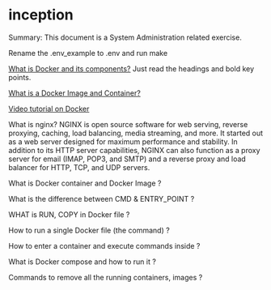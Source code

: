 # inception
Summary: This document is a System Administration related exercise.

Rename the .env_example to .env and run make

[What is Docker and its components?](https://www.sitepoint.com/what-is-docker/)
Just read the headings and bold key points.

[What is a Docker Image and Container?](https://www.techtarget.com/searchitoperations/definition/Docker-image#:~:text=A%20Docker%20container%20can%20use,a%20specific%20point%20in%20time.)

[Video tutorial on Docker](https://www.youtube.com/watch?v=eGz9DS-aIeY&t=392s)

What is nginx?
NGINX is open source software for web serving, reverse proxying, caching, load balancing, media streaming, and more. It started out as a web server designed for maximum performance and stability. In addition to its HTTP server capabilities, NGINX can also function as a proxy server for email (IMAP, POP3, and SMTP) and a reverse proxy and load balancer for HTTP, TCP, and UDP servers.

What is Docker container and Docker Image ?

What is the difference between CMD & ENTRY_POINT ?

WHAT is RUN, COPY in Docker file ?

How to run a single Docker file (the command) ?

How to enter a container and execute commands inside ?

What is Docker compose and how to run it ?

Commands to remove all the running containers, images ?

